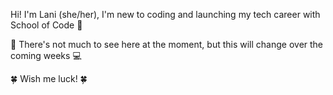 Hi! 
I'm Lani (she/her), I'm new to coding and launching my tech career with School of Code :rocket:

:eyes: There's not much to see here at the moment, but this will change over the coming weeks :computer:

:four_leaf_clover: Wish me luck! :four_leaf_clover:
